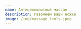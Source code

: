 ```yaml
---
name: Антицеллюлитный массаж
description: Разомнем ваши ножки
image: /img/massage_tools.jpeg
---
```


